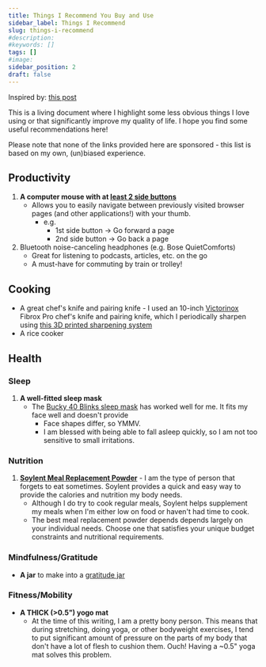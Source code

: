 ```yaml
---
title: Things I Recommend You Buy and Use
sidebar_label: Things I Recommend 
slug: things-i-recommend 
#description: 
#keywords: []
tags: []
#image: 
sidebar_position: 2
draft: false
---
```


Inspired by: [this post](https://www.sambowman.co/p/things-i-recommend-you-buy-2020-sam-bowman)

This is a living document where I highlight some less obvious things I love using or that significantly improve my quality of life. I hope you find some useful recommendations here!

Please note that none of the links provided here are sponsored - this list is based on my own, (un)biased experience.

## Productivity
1. **A computer mouse with at [least 2 side buttons](./assets/computer-mouse-with-two-side-buttons.png)**
   - Allows you to easily navigate between previously visited browser pages (and other applications!) with your thumb.
     - e.g. 
       - 1st side button -> Go forward a page
       - 2nd side button -> Go back a page
2. Bluetooth noise-canceling headphones (e.g. Bose QuietComforts)
   - Great for listening to podcasts, articles, etc. on the go
   - A must-have for commuting by train or trolley!

## Cooking
- A great chef's knife and pairing knife - I used an 10-inch [Victorinox](https://www.victorinox.com/us/en/Products/Cutlery/Chef%27s-Knives/c/CUT_ChefKnives) Fibrox Pro chef's knife and pairing knife, which I periodically sharpen using [this 3D printed sharpening system](https://www.thingiverse.com/thing:4135236)
- A rice cooker

## Health

### Sleep
1. **A well-fitted sleep mask**
    - The [Bucky 40 Blinks sleep mask](https://bucky.com/collections/sleep-eye-masks) has worked well for me. It fits my face well and doesn't provide
      - Face shapes differ, so YMMV.
      - I am blessed with being able to fall asleep quickly, so I am not too sensitive to small irritations.

### Nutrition
1. **[Soylent Meal Replacement Powder](https://soylent.com/products/soylent-powder-tub-cacao)** - I am the type of person that forgets to eat sometimes. Soylent provides a quick and easy way to provide the calories and nutrition my body needs.
   - Although I do try to cook regular meals, Soylent helps supplement my meals when I'm either low on food or haven't had time to cook. 
   - The best meal replacement powder depends depends largely on your individual needs. Choose one that satisfies your unique budget constraints and nutritional requirements.

### Mindfulness/Gratitude
- **A jar** to make into a [gratitude jar](https://blog.gratefulness.me/gratitude-jar/)

### Fitness/Mobility
- **A THICK (>0.5") yogo mat**
  - At the time of this writing, I am a pretty bony person. This means that during stretching, doing yoga, or other bodyweight exercises, I tend to put significant amount of pressure on the parts of my body that don't have a lot of flesh to cushion them. Ouch! Having a ~0.5" yoga mat solves this problem. 